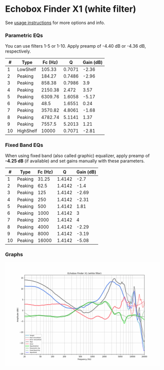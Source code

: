 # Echobox Finder X1 (white filter)
See [usage instructions](https://github.com/jaakkopasanen/AutoEq#usage) for more options and info.

### Parametric EQs
You can use filters 1-5 or 1-10. Apply preamp of -4.40 dB or -4.36 dB, respectively.

|   # | Type      |   Fc (Hz) |      Q |   Gain (dB) |
|-----|-----------|-----------|--------|-------------|
|   1 | LowShelf  |    105.33 | 0.7071 |       -2.36 |
|   2 | Peaking   |    184.27 | 0.7486 |       -2.96 |
|   3 | Peaking   |    858.38 | 0.7986 |        3.9  |
|   4 | Peaking   |   2150.38 | 2.472  |        3.57 |
|   5 | Peaking   |   6309.76 | 1.6058 |       -5.17 |
|   6 | Peaking   |     48.5  | 1.6551 |        0.24 |
|   7 | Peaking   |   3570.82 | 4.8061 |       -1.68 |
|   8 | Peaking   |   4782.74 | 5.1141 |        1.37 |
|   9 | Peaking   |   7557.5  | 5.2013 |        1.21 |
|  10 | HighShelf |  10000    | 0.7071 |       -2.81 |

### Fixed Band EQs
When using fixed band (also called graphic) equalizer, apply preamp of **-4.25 dB** (if available) and set gains manually with these parameters.

|   # | Type    |   Fc (Hz) |      Q |   Gain (dB) |
|-----|---------|-----------|--------|-------------|
|   1 | Peaking |     31.25 | 1.4142 |       -2.7  |
|   2 | Peaking |     62.5  | 1.4142 |       -1.4  |
|   3 | Peaking |    125    | 1.4142 |       -2.69 |
|   4 | Peaking |    250    | 1.4142 |       -2.31 |
|   5 | Peaking |    500    | 1.4142 |        1.81 |
|   6 | Peaking |   1000    | 1.4142 |        3    |
|   7 | Peaking |   2000    | 1.4142 |        4    |
|   8 | Peaking |   4000    | 1.4142 |       -2.29 |
|   9 | Peaking |   8000    | 1.4142 |       -3.19 |
|  10 | Peaking |  16000    | 1.4142 |       -5.08 |

### Graphs
![](./Echobox%20Finder%20X1%20(white%20filter).png)
